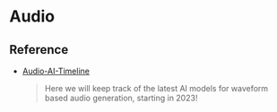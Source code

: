 # Audio

## Reference

- [Audio-AI-Timeline](https://github.com/archinetai/audio-ai-timeline)
    > Here we will keep track of the latest AI models for waveform based audio generation, starting in 2023!
